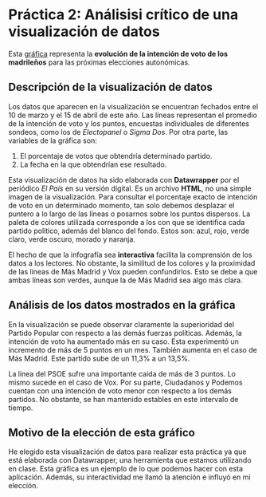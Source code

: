 # Práctica 2: Análisisi crítico de una visualización de datos

Esta [gráfica](http://ix.io/3F9Y) representa la **evolución de la intención de voto de los madrileños** para las próximas elecciones autonómicas.

## Descripción de la visualización de datos

Los datos que aparecen en la visualización se encuentran fechados entre el 10 de marzo y el 15 de abril de este año. Las líneas representan el promedio de la intención de voto y los puntos, encuestas individuales de diferentes sondeos, como los de *Electopanel* o *Sigma Dos*. Por otra parte, las variables de la gráfica son:
1. El porcentaje de votos que obtendría determinado partido.
2. La fecha en la que obtendrían ese resultado.

Esta visualización de datos ha sido elaborada con **Datawrapper** por el periódico *El País* en su versión digital. Es un archivo **HTML**, no una simple imagen de la visualización. Para consultar el porcentaje exacto de intención de voto en un determinado momento, tan solo debemos desplazar el puntero a lo largo de las líneas o posarnos sobre los puntos dispersos. La paleta de colores utilizada corresponde a los con que se identifica cada partido político, además del blanco del fondo. Estos son: azul, rojo, verde claro, verde oscuro, morado y naranja. 

El hecho de que la infografía sea **interactiva** facilita la comprensión de los datos a los lectores. No obstante, la similitud de los colores y la proximidad de las líneas de Más Madrid y Vox pueden confundirlos. Esto se debe a que ambas líneas son verdes, aunque la de Más Madrid sea algo más clara. 

## Análisis de los datos mostrados en la gráfica

En la visualización se puede observar claramente la superioridad del Partido Popular con respecto a las demás fuerzas políticas. Además, la intención de voto ha aumentado más en su caso. Esta experimentó un incremento de más de 5 puntos en un mes. También aumenta en el caso de Más Madrid. Este partido sube de un 11,3% a un 13,5%.

La línea del PSOE sufre una importante caída de más de 3 puntos. Lo mismo sucede en el caso de Vox. Por su parte, Ciudadanos y Podemos cuentan con una intención de voto menor con respecto a los demás partidos. No obstante, se han mantenido estables en este intervalo de tiempo. 

## Motivo de la elección de esta gráfico

He elegido esta visualización de datos para realizar esta práctica ya que está elaborada con Datawrapper, una herramienta que estamos utilizando en clase. Esta gráfica es un ejemplo de lo que podemos hacer con esta aplicación. Además, su interactividad me llamó la atención e influyó en mi elección.
